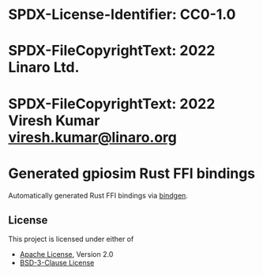 # SPDX-License-Identifier: CC0-1.0
# SPDX-FileCopyrightText: 2022 Linaro Ltd.
# SPDX-FileCopyrightText: 2022 Viresh Kumar <viresh.kumar@linaro.org>

# Generated gpiosim Rust FFI bindings
Automatically generated Rust FFI bindings via
	[bindgen](https://github.com/rust-lang/rust-bindgen).

## License

This project is licensed under either of

- [Apache License](http://www.apache.org/licenses/LICENSE-2.0), Version 2.0
- [BSD-3-Clause License](https://opensource.org/licenses/BSD-3-Clause)
